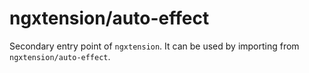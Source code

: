 # ngxtension/auto-effect

Secondary entry point of `ngxtension`. It can be used by importing from `ngxtension/auto-effect`.
